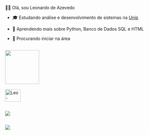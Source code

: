 👦🏻 Olá, sou Leonardo de Azevedo
- <p>🎓 Estudando análise e desenvolvimento de sistemas na <a href="https://www.unip.br/">Unip</a></p>
- <p>🌱 Aprendendo mais sobre Python, Banco de Dados SQL e HTML</p>
- <p>🤔 Procurando iniciar na área</p>

##

<div>
  <a href="https://github.com/Leonardo-Azevedo">
  <img height="110em" src="https://github-readme-stats.vercel.app/api/top-langs/?username=Leonardo-Azevedo&layout=compact&theme=dark"/>
</div>

<div style="display: inline_block"><br>
  <a href="https://www.python.org/about/" target="_blank"><img align="center" alt="Leo-Python" height="40" width="50" src="https://cdn.jsdelivr.net/gh/devicons/devicon/icons/python/python-original.svg" target="_blank"></a>
</div>

##

<div>
  <a href="https://developer.microsoft.com/pt-br/" target="_blank"><img src="https://img.shields.io/badge/Windows-0078D6?style=for-the-badge&logo=windows&logoColor=white" target="_blank"></a>
</div>

##

<div>
  <a href="https://www.linkedin.com/in/leonardo-azevedo-couto-da-silva-2405a7207/" target="_blank"><img src="https://img.shields.io/badge/LinkedIn-0077B5?style=for-the-badge&logo=linkedin&logoColor=white" target="_blank"></a>
</div>
